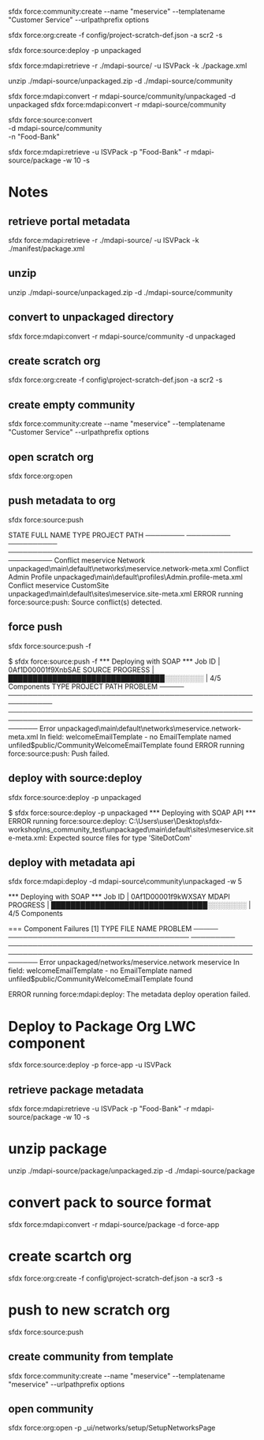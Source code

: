 sfdx force:community:create --name "meservice" --templatename "Customer Service" --urlpathprefix options

sfdx force:org:create -f config/project-scratch-def.json -a scr2 -s

sfdx force:source:deploy -p unpackaged

sfdx force:mdapi:retrieve -r ./mdapi-source/ -u ISVPack -k ./package.xml

unzip ./mdapi-source/unpackaged.zip -d ./mdapi-source/community


sfdx force:mdapi:convert -r mdapi-source/community/unpackaged -d unpackaged
sfdx force:mdapi:convert -r mdapi-source/community


sfdx force:source:convert \
    -d mdapi-source/community \
    -n "Food-Bank"

sfdx force:mdapi:retrieve -u ISVPack -p "Food-Bank" -r mdapi-source/package -w 10 -s
# Notes
## retrieve portal metadata
sfdx force:mdapi:retrieve -r ./mdapi-source/ -u ISVPack -k ./manifest/package.xml
## unzip
unzip ./mdapi-source/unpackaged.zip -d ./mdapi-source/community
## convert to unpackaged directory
sfdx force:mdapi:convert -r mdapi-source/community -d unpackaged
## create scratch org
sfdx force:org:create -f config\\project-scratch-def.json -a scr2 -s
## create empty community
sfdx force:community:create --name "meservice" --templatename "Customer Service" --urlpathprefix options
## open scratch org
sfdx force:org:open
## push metadata to org
sfdx force:source:push

STATE     FULL NAME  TYPE        PROJECT PATH
────────  ─────────  ──────────  ───────────────────────────────────────────────────────────
Conflict  meservice  Network     unpackaged\main\default\networks\meservice.network-meta.xml
Conflict  Admin      Profile     unpackaged\main\default\profiles\Admin.profile-meta.xml
Conflict  meservice  CustomSite  unpackaged\main\default\sites\meservice.site-meta.xml
ERROR running force:source:push:  Source conflict(s) detected.

## force push
sfdx force:source:push -f

$ sfdx force:source:push -f
*** Deploying with SOAP ***
Job ID | 0Af1D00001f9XnbSAE
SOURCE PROGRESS | ████████████████████████████████░░░░░░░░ | 4/5 Components
TYPE   PROJECT PATH                                                 PROBLEM
─────  ───────────────────────────────────────────────────────────  ──────────────────────────────────────────────────────────────────────────────────────────────────────────
Error  unpackaged\main\default\networks\meservice.network-meta.xml  In field: welcomeEmailTemplate - no EmailTemplate named unfiled$public/CommunityWelcomeEmailTemplate found
ERROR running force:source:push:  Push failed. 

## deploy with source:deploy
sfdx force:source:deploy -p unpackaged

$ sfdx force:source:deploy -p unpackaged
*** Deploying with SOAP API ***
ERROR running force:source:deploy:  C:\Users\user\Desktop\sfdx-workshop\ns_community_test\unpackaged\main\default\sites\meservice.site-meta.xml: Expected source files for type 'SiteDotCom'

## deploy with metadata api
sfdx force:mdapi:deploy -d mdapi-source\\community\\unpackaged -w 5

*** Deploying with SOAP ***
Job ID | 0Af1D00001f9kWXSAY
MDAPI PROGRESS | ████████████████████████████████░░░░░░░░ | 4/5 Components

=== Component Failures [1]
TYPE   FILE                                   NAME       PROBLEM
─────  ─────────────────────────────────────  ─────────  ──────────────────────────────────────────────────────────────────────────────────────────────────────────
Error  unpackaged/networks/meservice.network  meservice  In field: welcomeEmailTemplate - no EmailTemplate named unfiled$public/CommunityWelcomeEmailTemplate found

ERROR running force:mdapi:deploy:  The metadata deploy operation failed.


# Deploy to Package Org LWC component
sfdx force:source:deploy -p force-app -u ISVPack

## retrieve package metadata

sfdx force:mdapi:retrieve -u ISVPack -p "Food-Bank" -r mdapi-source/package -w 10 -s

# unzip package

unzip ./mdapi-source/package/unpackaged.zip -d ./mdapi-source/package

# convert pack to source format

sfdx force:mdapi:convert -r mdapi-source/package -d force-app

# create scartch org
sfdx force:org:create -f config\\project-scratch-def.json -a scr3 -s
# push to new scratch org
sfdx force:source:push
## create community from template
sfdx force:community:create --name "meservice" --templatename "meservice" --urlpathprefix options
## open community
sfdx force:org:open -p _ui/networks/setup/SetupNetworksPage